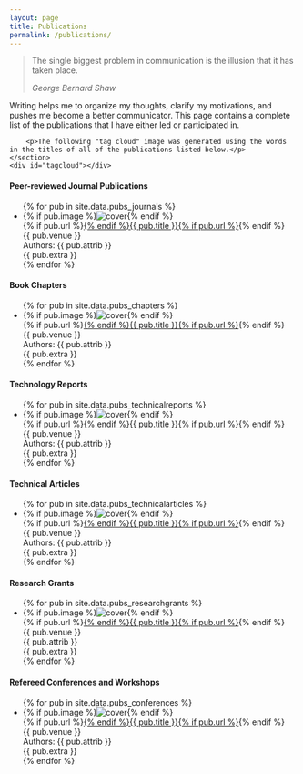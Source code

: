 ```yaml
---
layout: page
title: Publications
permalink: /publications/
---
```

<div class="panel">
<div class="row publications">
    <section>
        <blockquote class="panel">
            <p class="fsource">The single biggest problem in communication is the illusion that it has taken place.</p>
            <footer>
                <cite> George Bernard Shaw</cite>
            </footer>
        </blockquote>
        <p>Writing helps me to organize my thoughts, clarify my motivations, and pushes me become a better communicator. This page contains a complete list of the publications that I have either led or participated in.</p>

        <p>The following "tag cloud" image was generated using the words in the titles of all of the publications listed below.</p>
    </section>
    <div id="tagcloud"></div>
</div>

<h4>Peer-reviewed Journal Publications</h4>

  <ul class="mdl-list menu-item publication-list">
    {% for pub in site.data.pubs_journals %}<li>
        <div class="publication">
            {% if pub.image %}<img src="/images/publications/covers/{{ pub.image }}" alt="cover" class="pub-teaser">{% endif %}
            <div class="title pub-title">{% if pub.url %}<a href="{{ pub.url }}" target="_new">{% endif %}{{ pub.title }}{% if pub.url %}</a>{% endif %}</div>
            <div class="title pub-venue">{{ pub.venue }}</div>
            <div class="excerpt pub-authors">Authors: {{ pub.attrib }}</div>
            <div class="excerpt pub-extra">{{ pub.extra }}</div>
        </div>
    </li>{% endfor %}
  </ul>

<h4>Book Chapters</h4>

  <ul class="mdl-list menu-item publication-list">
    {% for pub in site.data.pubs_chapters %}<li>
        <div class="publication">
            {% if pub.image %}<img src="/images/publications/covers/{{ pub.image }}" alt="cover" class="pub-teaser">{% endif %}
            <div class="title pub-title">{% if pub.url %}<a href="{{ pub.url }}" target="_new">{% endif %}{{ pub.title }}{% if pub.url %}</a>{% endif %}</div>
            <div class="title pub-venue">{{ pub.venue }}</div>
            <div class="excerpt pub-authors">Authors: {{ pub.attrib }}</div>
            <div class="excerpt pub-extra">{{ pub.extra }}</div>
        </div>
    </li>{% endfor %}
  </ul>

<h4>Technology Reports</h4>

  <ul class="mdl-list menu-item publication-list">
    {% for pub in site.data.pubs_technicalreports %}<li>
        <div class="publication no-image">
            {% if pub.image %}<img src="/images/publications/covers/{{ pub.image }}" alt="cover" class="pub-teaser">{% endif %}
            <div class="title pub-title">{% if pub.url %}<a href="{{ pub.url }}" target="_new">{% endif %}{{ pub.title }}{% if pub.url %}</a>{% endif %}</div>
            <div class="title pub-venue">{{ pub.venue }}</div>
            <div class="excerpt pub-authors">Authors: {{ pub.attrib }}</div>
            <div class="excerpt pub-extra">{{ pub.extra }}</div>
        </div>
    </li>{% endfor %}
  </ul>

<h4>Technical Articles</h4>

  <ul class="mdl-list menu-item publication-list">
    {% for pub in site.data.pubs_technicalarticles %}<li>
        <div class="publication no-image">
            {% if pub.image %}<img src="/images/publications/covers/{{ pub.image }}" alt="cover" class="pub-teaser">{% endif %}
            <div class="title pub-title">{% if pub.url %}<a href="{{ pub.url }}" target="_new">{% endif %}{{ pub.title }}{% if pub.url %}</a>{% endif %}</div>
            <div class="title pub-venue">{{ pub.venue }}</div>
            <div class="excerpt pub-authors">Authors: {{ pub.attrib }}</div>
            <div class="excerpt pub-extra">{{ pub.extra }}</div>
        </div>
    </li>{% endfor %}
  </ul>

<h4>Research Grants</h4>

  <ul class="mdl-list menu-item publication-list">
    {% for pub in site.data.pubs_researchgrants %}<li>
        <div class="publication no-image">
            {% if pub.image %}<img src="/images/publications/covers/{{ pub.image }}" alt="cover" class="pub-teaser">{% endif %}
            <div class="title pub-title">{% if pub.url %}<a href="{{ pub.url }}" target="_new">{% endif %}{{ pub.title }}{% if pub.url %}</a>{% endif %}</div>
            <div class="title pub-venue">{{ pub.venue }}</div>
            <div class="excerpt pub-authors">{{ pub.attrib }}</div>
            <div class="excerpt pub-extra">{{ pub.extra }}</div>
        </div>
    </li>{% endfor %}
  </ul>


<h4>Refereed Conferences and Workshops</h4>

  <ul class="mdl-list menu-item publication-list">
    {% for pub in site.data.pubs_conferences %}<li>
        <div class="publication no-image">
            {% if pub.image %}<img src="/images/publications/covers/{{ pub.image }}" alt="cover" class="pub-teaser">{% endif %}
            <div class="title pub-title">{% if pub.url %}<a href="{{ pub.url }}" target="_new">{% endif %}{{ pub.title }}{% if pub.url %}</a>{% endif %}</div>
            <div class="title pub-venue">{{ pub.venue }}</div>
            <div class="excerpt pub-authors">Authors: {{ pub.attrib }}</div>
            <div class="excerpt pub-extra">{{ pub.extra }}</div>
        </div>
    </li>{% endfor %}
  </ul>

</div>
